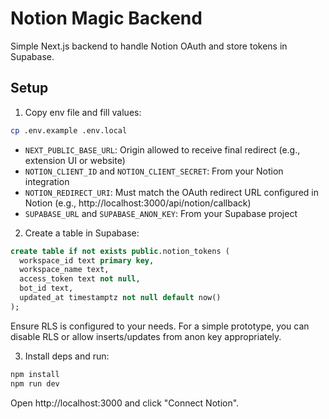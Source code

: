 # Notion Magic Backend

Simple Next.js backend to handle Notion OAuth and store tokens in Supabase.

## Setup

1. Copy env file and fill values:

```bash
cp .env.example .env.local
```

- `NEXT_PUBLIC_BASE_URL`: Origin allowed to receive final redirect (e.g., extension UI or website)
- `NOTION_CLIENT_ID` and `NOTION_CLIENT_SECRET`: From your Notion integration
- `NOTION_REDIRECT_URI`: Must match the OAuth redirect URL configured in Notion (e.g., http://localhost:3000/api/notion/callback)
- `SUPABASE_URL` and `SUPABASE_ANON_KEY`: From your Supabase project

2. Create a table in Supabase:

```sql
create table if not exists public.notion_tokens (
  workspace_id text primary key,
  workspace_name text,
  access_token text not null,
  bot_id text,
  updated_at timestamptz not null default now()
);
```

Ensure RLS is configured to your needs. For a simple prototype, you can disable RLS or allow inserts/updates from anon key appropriately.

3. Install deps and run:

```bash
npm install
npm run dev
```

Open http://localhost:3000 and click "Connect Notion".